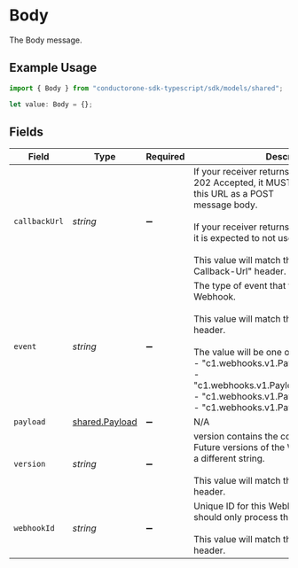 # Body

The Body message.

## Example Usage

```typescript
import { Body } from "conductorone-sdk-typescript/sdk/models/shared";

let value: Body = {};
```

## Fields

| Field                                                                                                                                                                                                                                                                                             | Type                                                                                                                                                                                                                                                                                              | Required                                                                                                                                                                                                                                                                                          | Description                                                                                                                                                                                                                                                                                       |
| ------------------------------------------------------------------------------------------------------------------------------------------------------------------------------------------------------------------------------------------------------------------------------------------------- | ------------------------------------------------------------------------------------------------------------------------------------------------------------------------------------------------------------------------------------------------------------------------------------------------- | ------------------------------------------------------------------------------------------------------------------------------------------------------------------------------------------------------------------------------------------------------------------------------------------------- | ------------------------------------------------------------------------------------------------------------------------------------------------------------------------------------------------------------------------------------------------------------------------------------------------- |
| `callbackUrl`                                                                                                                                                                                                                                                                                     | *string*                                                                                                                                                                                                                                                                                          | :heavy_minus_sign:                                                                                                                                                                                                                                                                                | If your receiver returns HTTP Status Code 202 Accepted, it MUST send its resposne to this URL as a POST<br/> message body.<br/><br/> If your receiver returns any other status code, it is expected to not use the callback url.<br/><br/> This value will match the "Webhook-Callback-Url" header. |
| `event`                                                                                                                                                                                                                                                                                           | *string*                                                                                                                                                                                                                                                                                          | :heavy_minus_sign:                                                                                                                                                                                                                                                                                | The type of event that triggered this Webhook.<br/><br/> This value will match the "Webhook-Event" header.<br/><br/> The value will be one of:<br/> - "c1.webhooks.v1.PayloadTest"<br/> - "c1.webhooks.v1.PayloadPolicyApprovalStep"<br/> - "c1.webhooks.v1.PayloadPolicyPostAction"<br/> - "c1.webhooks.v1.PayloadProvisionStep" |
| `payload`                                                                                                                                                                                                                                                                                         | [shared.Payload](../../../sdk/models/shared/payload.md)                                                                                                                                                                                                                                           | :heavy_minus_sign:                                                                                                                                                                                                                                                                                | N/A                                                                                                                                                                                                                                                                                               |
| `version`                                                                                                                                                                                                                                                                                         | *string*                                                                                                                                                                                                                                                                                          | :heavy_minus_sign:                                                                                                                                                                                                                                                                                | version contains the constant value "v1". Future versions of the Webhook body will use a different string.<br/><br/> This value will match the "Webhook-Version" header.                                                                                                                          |
| `webhookId`                                                                                                                                                                                                                                                                                       | *string*                                                                                                                                                                                                                                                                                          | :heavy_minus_sign:                                                                                                                                                                                                                                                                                | Unique ID for this Webhook. Your receiver should only process this ID once.<br/><br/> This value will match the "Webhook-Id" header.                                                                                                                                                              |